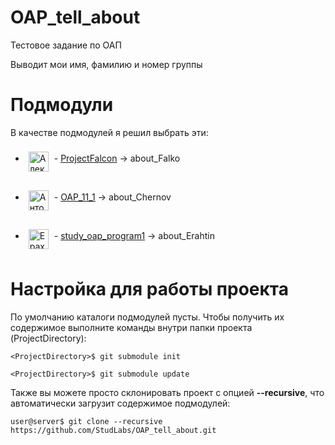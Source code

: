 # OAP_tell_about
Тестовое задание по ОАП

Выводит мои имя, фамилию и номер группы

# Подмодули

В качестве подмодулей я решил выбрать эти:

* <span><a href="https://github.com/LeshkaFalko/" target="_blank" title="LeshkaFalko"><img src="https://avatars.githubusercontent.com/u/80006130?s=460&v=4" alt="Алексей Фалько" width="32" height="32" align="middle" vspace="8" hspace="5"></a> - <a href="https://github.com/LeshkaFalko/ProjectFalcon" target="_blank">ProjectFalcon</a> -> about_Falko</span>

* <span><a href="https://github.com/macJIuHa/" target="_blank" title="macJIuHa"><img src="https://avatars.githubusercontent.com/u/23420290?s=460&v=4" alt="Антон Чернов" width="32" height="32" align="middle" vspace="8" hspace="5"></a> - <a href="https://github.com/macJIuHa/OAP_11_1" target="_blank">OAP_11_1</a> -> about_Chernov</span>

* <span><a href="https://github.com/QWertyIX/" target="_blank" title="QWertyIX"><img src="https://avatars.githubusercontent.com/u/53114829?s=460&u=f3d9024ea2f88fe8b69469cdb9c0977fda8c1646&v=4" alt="Ерахтин Артём" width="32" height="32" align="middle" vspace="8" hspace="5"></a> - <a href="https://github.com/QWertyIX/study_oap_program1" target="_blank">study_oap_program1</a> -> about_Erahtin</span>

# Настройка для работы проекта

По умолчанию каталоги подмодулей пусты. Чтобы получить их содержимое выполните команды внутри папки проекта (ProjectDirectory):
```console
<ProjectDirectory>$ git submodule init
```
```console
<ProjectDirectory>$ git submodule update
```

Также вы можете просто склонировать проект с опцией __--recursive__, что автоматически загрузит содержимое подмодулей:

```console
user@server$ git clone --recursive https://github.com/StudLabs/OAP_tell_about.git
```
